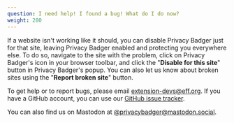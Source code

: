 ```yaml
---
question: I need help! I found a bug! What do I do now?
weight: 280
---
```


If a website isn't working like it should, you can disable Privacy Badger just for that site, leaving Privacy Badger enabled and protecting you everywhere else. To do so, navigate to the site with the problem, click on Privacy Badger's icon in your browser toolbar, and click the "**Disable for this site**" button in Privacy Badger's popup. You can also let us know about broken sites using the "**Report broken site**" button.

To get help or to report bugs, please email [extension-devs@eff.org](mailto:extension-devs@eff.org). If you have a GitHub account, you can use our [GitHub issue tracker](https://github.com/EFForg/privacybadger/issues).

You can also find us on Mastodon at [@privacybadger@mastodon.social](https://mastodon.social/@privacybadger).
